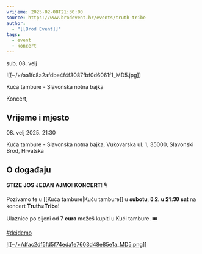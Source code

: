 ```yaml
---
vrijeme: 2025-02-08T21:30:00
source: https://www.brodevent.hr/events/truth-tribe
author:
  - "[[Brod Event]]"
tags:
  - event
  - koncert
---
```

sub, 08. velj

![[~/×/aa1fc8a2afdbe4f4f3087fbf0d6061f1_MD5.jpg]]

Kuća tambure - Slavonska notna bajka

Koncert,

## Vrijeme i mjesto

08\. velj 2025. 21:30

Kuća tambure - Slavonska notna bajka, Vukovarska ul. 1, 35000, Slavonski Brod, Hrvatska

## O događaju

𝐒𝐓𝐈𝐙̌𝐄 𝐉𝐎𝐒̌ 𝐉𝐄𝐃𝐀𝐍 𝐀𝐉𝐌𝐎! 𝐊𝐎𝐍𝐂𝐄𝐑𝐓! 🎙

Pozivamo te u [[Kuća tambure|Kuću tambure]] u 𝐬𝐮𝐛𝐨𝐭𝐮, 𝟖.𝟐. 𝐮 𝟐𝟏:𝟑𝟎 𝐬𝐚𝐭 na koncert 𝐓𝐫𝐮𝐭𝐡≠𝐓𝐫𝐢𝐛𝐞!

Ulaznice po cijeni od 𝟕 𝐞𝐮𝐫𝐚 možeš kupiti u Kući tambure. 🎟

[#deidemo](https://www.facebook.com/hashtag/deidemo/)

[![[~/×/dfac2df5fd5f74eda1e7603d48e85e1a_MD5.png]]](https://www.google.com/maps/search/?api=1&query=45.156654,18.0063417)